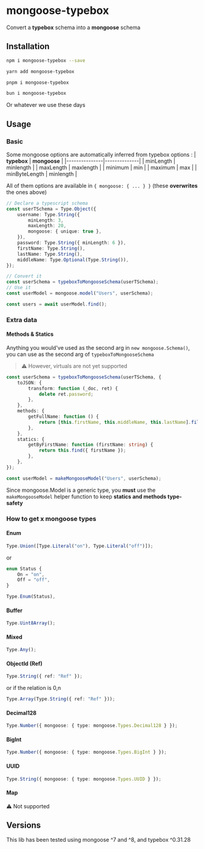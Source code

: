 # mongoose-typebox

Convert a **typebox** schema into a **mongoose** schema

## Installation

```bash
npm i mongoose-typebox --save
```

```bash
yarn add mongoose-typebox
```

```bash
pnpm i mongoose-typebox
```

```bash
bun i mongoose-typebox
```

Or whatever we use these days

## Usage

### Basic

Some mongoose options are automatically inferred from typebox options :
| **typebox** | **mongoose** |
|---------------|--------------|
| minLength | minlength |
| maxLength | maxlength |
| minimum | min |
| maximum | max |
| minByteLength | minlength |

All of them options are available in `{ mongoose: { ... } }` (these **overwrites** the ones above)

```ts
// Declare a typescript schema
const userTSchema = Type.Object({
    username: Type.String({
        minLength: 3,
        maxLength: 20,
        mongoose: { unique: true },
    }),
    password: Type.String({ minLength: 6 }),
    firstName: Type.String(),
    lastName: Type.String(),
    middleName: Type.Optional(Type.String()),
});

// Convert it
const userSchema = typeboxToMongooseSchema(userTSchema);
// Use it
const userModel = mongoose.model("Users", userSchema);

const users = await userModel.find();
```

### Extra data

#### Methods & Statics

Anything you would've used as the second arg in `new mongoose.Schema()`, you can use as the second arg of `typeboxToMongooseSchema`

> :warning: However, virtuals are not yet supported

```ts
const userSchema = typeboxToMongooseSchema(userTSchema, {
    toJSON: {
        transform: function (_doc, ret) {
            delete ret.password;
        },
    },
    methods: {
        getFullName: function () {
            return [this.firstName, this.middleName, this.lastName].filter(Boolean).join(" ");
        },
    },
    statics: {
        getByFirstName: function (firstName: string) {
            return this.find({ firstName });
        },
    },
});

const userModel = makeMongooseModel("Users", userSchema);
```

Since mongoose.Model is a generic type, you **must** use the `makeMongooseModel` helper function to keep **statics and methods type-safety**

### How to get x mongoose types

#### Enum

```ts
Type.Union([Type.Literal("on"), Type.Literal("off")]);
```

or

```ts
enum Status {
    On = "on",
    Off = "off",
}

Type.Enum(Status),
```

#### Buffer

```ts
Type.Uint8Array();
```

#### Mixed

```ts
Type.Any();
```

#### ObjectId (Ref)

```ts
Type.String({ ref: "Ref" });
```

or if the relation is 0,n

```ts
Type.Array(Type.String({ ref: "Ref" }));
```

#### Decimal128

```ts
Type.Number({ mongoose: { type: mongoose.Types.Decimal128 } });
```

#### BigInt

```ts
Type.Number({ mongoose: { type: mongoose.Types.BigInt } });
```

#### UUID

```ts
Type.String({ mongoose: { type: mongoose.Types.UUID } });
```

#### Map

:warning: Not supported

## Versions

This lib has been tested using mongoose ^7 and ^8, and typebox ^0.31.28
